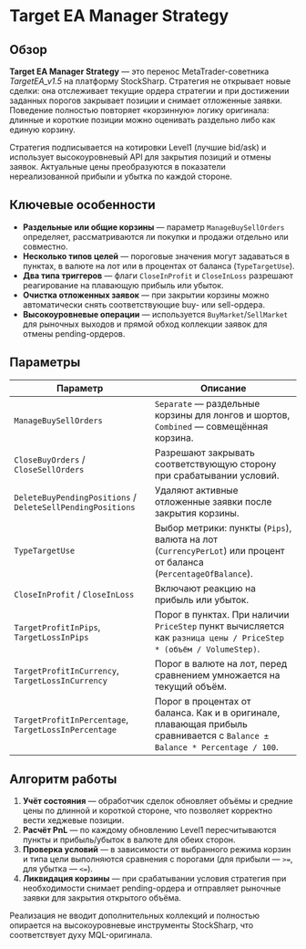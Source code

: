 # Target EA Manager Strategy

## Обзор
**Target EA Manager Strategy** — это перенос MetaTrader-советника *TargetEA_v1.5* на платформу StockSharp. Стратегия не открывает новые сделки: она отслеживает текущие ордера стратегии и при достижении заданных порогов закрывает позиции и снимает отложенные заявки. Поведение полностью повторяет «корзинную» логику оригинала: длинные и короткие позиции можно оценивать раздельно либо как единую корзину.

Стратегия подписывается на котировки Level1 (лучшие bid/ask) и использует высокоуровневый API для закрытия позиций и отмены заявок. Актуальные цены преобразуются в показатели нереализованной прибыли и убытка по каждой стороне.

## Ключевые особенности
- **Раздельные или общие корзины** — параметр `ManageBuySellOrders` определяет, рассматриваются ли покупки и продажи отдельно или совместно.
- **Несколько типов целей** — пороговые значения могут задаваться в пунктах, в валюте на лот или в процентах от баланса (`TypeTargetUse`).
- **Два типа триггеров** — флаги `CloseInProfit` и `CloseInLoss` разрешают реагирование на плавающую прибыль или убыток.
- **Очистка отложенных заявок** — при закрытии корзины можно автоматически снять соответствующие buy- или sell-ордера.
- **Высокоуровневые операции** — используется `BuyMarket`/`SellMarket` для рыночных выходов и прямой обход коллекции заявок для отмены pending-ордеров.

## Параметры
| Параметр | Описание |
|----------|----------|
| `ManageBuySellOrders` | `Separate` — раздельные корзины для лонгов и шортов, `Combined` — совмещённая корзина. |
| `CloseBuyOrders` / `CloseSellOrders` | Разрешают закрывать соответствующую сторону при срабатывании условий. |
| `DeleteBuyPendingPositions` / `DeleteSellPendingPositions` | Удаляют активные отложенные заявки после закрытия корзины. |
| `TypeTargetUse` | Выбор метрики: пункты (`Pips`), валюта на лот (`CurrencyPerLot`) или процент от баланса (`PercentageOfBalance`). |
| `CloseInProfit` / `CloseInLoss` | Включают реакцию на прибыль или убыток. |
| `TargetProfitInPips`, `TargetLossInPips` | Порог в пунктах. При наличии `PriceStep` пункт вычисляется как `разница цены / PriceStep * (объём / VolumeStep)`. |
| `TargetProfitInCurrency`, `TargetLossInCurrency` | Порог в валюте на лот, перед сравнением умножается на текущий объём. |
| `TargetProfitInPercentage`, `TargetLossInPercentage` | Порог в процентах от баланса. Как и в оригинале, плавающая прибыль сравнивается с `Balance ± Balance * Percentage / 100`. |

## Алгоритм работы
1. **Учёт состояния** — обработчик сделок обновляет объёмы и средние цены по длинной и короткой стороне, что позволяет корректно вести хеджевые позиции.
2. **Расчёт PnL** — по каждому обновлению Level1 пересчитываются пункты и прибыль/убыток в валюте для обеих сторон.
3. **Проверка условий** — в зависимости от выбранного режима корзин и типа цели выполняются сравнения с порогами (для прибыли — `>=`, для убытка — `<=`).
4. **Ликвидация корзины** — при срабатывании условия стратегия при необходимости снимает pending-ордера и отправляет рыночные заявки для закрытия открытого объёма.

Реализация не вводит дополнительных коллекций и полностью опирается на высокоуровневые инструменты StockSharp, что соответствует духу MQL-оригинала.
